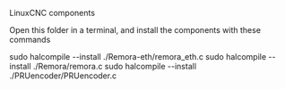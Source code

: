 LinuxCNC components

Open this folder in a terminal, and install the components with these commands

sudo halcompile --install ./Remora-eth/remora_eth.c
sudo halcompile --install ./Remora/remora.c
sudo halcompile --install ./PRUencoder/PRUencoder.c
